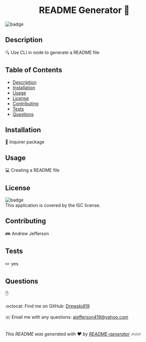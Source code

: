 
<h1 align="center">README Generator 👋</h1>


![badge](https://img.shields.io/badge/license-ISC-brightgreen)<br />

## Description
🔍 Use CLI in node to generate a README file

## Table of Contents
- [Description](#description)
- [Installation](#installation)
- [Usage](#usage)
- [License](#license)
- [Contributing](#contributing)
- [Tests](#tests)
- [Questions](#questions)

## Installation
💾 Inquirer package

## Usage
💻 Creating a README file

## License
![badge](https://img.shields.io/badge/license-ISC-brightgreen)
<br />
This application is covered by the ISC license. 

## Contributing
👪 Andrew Jefferson

## Tests
✏️ yes

## Questions
✋ <br />
<br />
:octocat: Find me on GitHub: [Drewski419](https://github.com/Drewski419)<br />
<br />
✉️ Email me with any questions: ajefferson419@yahoo.com<br /><br />

_This README was generated with ❤️ by [README-generator](https://github.com/Drewski419/README-generator) 🔥🔥🔥_
  